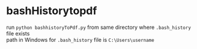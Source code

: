 # bashHistorytopdf
run `python bashhistoryToPdf.py` from same directory where `.bash_history` file exists <br/>
 path in Windows for `.bash_history` file is  `C:\Users\username`
 
